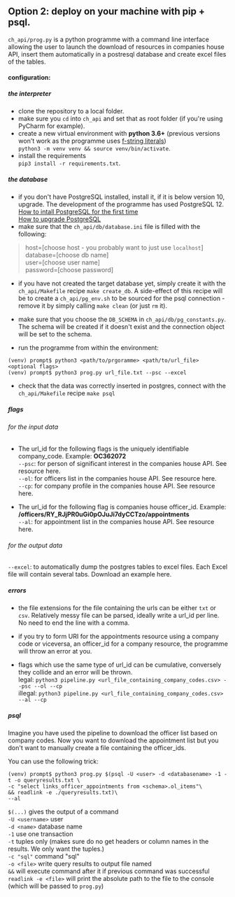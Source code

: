 ## Option 2: deploy on your machine with pip + psql.

`ch_api/prog.py` is a python programme with  a command line interface allowing the user to launch the download of resources
 in companies house API, insert them automatically in a postresql database and create excel files of the tables.  

#### configuration:

##### the interpreter
- clone the repository to a local folder. 
- make sure you `cd` into `ch_api` and set that as root folder (if you're using PyCharm for example).
- create a new virtual environment with **python 3.6+** (previous versions won't work as the programme uses [f-string literals](https://realpython.com/python-f-strings/))   
`python3 -m venv venv && source venv/bin/activate`.
- install the requirements  
 `pip3 install -r requirements.txt`. 

##### the database

- if you don't have PostgreSQL installed, install it, if it is below version 10, upgrade. The development of the
 programme has used PostgreSQL 12.  
 [How to intall PostgreSQL for the first time](https://www.postgresql.org/download/)  
 [How to upgrade PostgreSQL](https://www.postgresql.org/docs/9/install-upgrading.html)  
- make sure that the `ch_api/db/database.ini` file is filled with the following:  
> host=[choose host - you probably want to just use `localhost`]  
database=[choose db name]   
user=[choose user name]    
password=[choose password]   

- if you have not created the target database yet, simply create it with the `ch_api/Makefile` recipe `make create_db`. 
A side-effect of this recipe will be to create a `ch_api/pg_env.sh` to be sourced for the psql connection - remove it by
simply calling `make clean` (or just `rm` it). 

- make sure that you choose the `DB_SCHEMA` in `ch_api/db/pg_constants.py`. The schema will be created if it doesn't exist 
and the connection object will be set to the schema.

- run the programme from within the environment:

```textmate
(venv) prompt$ python3 <path/to/prgoramme> <path/to/url_file> <optional flags>
(venv) prompt$ python3 prog.py url_file.txt --psc --excel
```

- check that the data was correctly inserted in postgres, connect with the `ch_api/Makefile` recipe `make psql`

##### flags

###### for the input data 
- The url_id for the following flags is the uniquely identifiable company_code. Example: **OC362072**  
`--psc`: for person of significant interest in the companies house API. See resource here.  
`--ol`: for officers list in the companies house API. See resource here.  
`--cp`: for company profile in the companies house API. See resource here. 

- The url_id for the following flag is companies house officer_id. Example: **/officers/RY_RJjPR0uGi0pOJuJi7dyCCTzo/appointments**  
`--al`: for appointment list in the companies house API. See resource here. 

###### for the output data

`--excel`: to automatically dump the postgres tables to excel files. Each Excel file will contain several tabs. 
Download an example here.  


##### errors

- the file extensions for the file containing the urls can be either `txt` or `csv`. Relatively messy file can be parsed, 
 ideally write a url_id per line. No need to end the line with a comma. 
 
- if you try to form URI for the appointments resource using a company code or viceversa, an officer_id for a company 
resource, the programme will throw an error at you.

- flags which use the same type of url_id can be cumulative, conversely they collide and an error will be thrown.  
legal: `python3 pipeline.py <url_file_containing_company_codes.csv> --psc --ol --cp`  
illegal: `python3 pipeline.py <url_file_containing_company_codes.csv> --al --cp`  


##### psql

Imagine you have used the pipeline to download the officer list based on company codes. Now you want to download the 
appointment list but you don't want to manually create a file containing the officer_ids. 

You can use the following trick:

```
(venv) prompt$ python3 prog.py $(psql -U <user> -d <databasename> -1 -t -o queryresults.txt \  
-c "select links_officer_appointments from <schema>.ol_items"\   
&& readlink -e ./queryresults.txt)\  
--al
```

`$(...)` gives the output of a command  
`-U <username>` user <username>  
`-d <name>` database name <name>   
`-1` use one transaction  
`-t` tuples only (makes sure do no get headers or column names in the results. We only want the tuples.)  
`-c "sql"` command "sql"  
`-o <file>` write query results to output file named <file>  
`&&` will execute command after it if previous command was successful  
`readlink -e <file>` will print the absolute path to the file to the console (which will be passed to `prog.py`)
